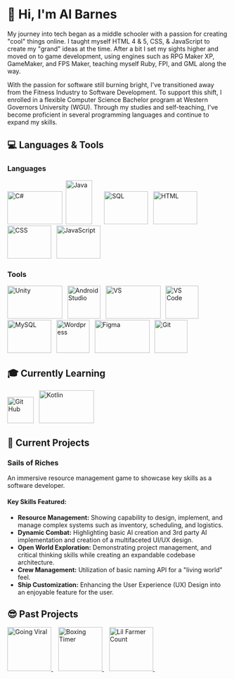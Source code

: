 # 👋 Hi, I'm Al Barnes

My journey into tech began as a middle schooler with a passion for creating "cool" things online. I taught myself HTML 4 & 5, CSS, & JavaScript to create my "grand" ideas at the time. After a bit I set my sights higher and moved on to game development, using engines such as RPG Maker XP, GameMaker, and FPS Maker, teaching myself Ruby, FPI, and GML along the way.

With the passion for software still burning bright, I've transitioned away from the Fitness Industry to Software Development. To support this shift, I enrolled in a flexible Computer Science Bachelor program at Western Governors University (WGU). Through my studies and self-teaching, I've become proficient in several programming languages and continue to expand my skills.

## 💻 Languages & Tools
### Languages
<img src="https://static.wixstatic.com/media/16a44a_7acb8586d3f2447e9b643c6d37f8f72e~mv2.png" alt="C#" width="125" height="75">&nbsp; <!-- C# -->
<img src="https://static.wixstatic.com/media/16a44a_78248d7576cb4c22832f0eb232567ca5~mv2.png" alt="Java" width="60" height="100">&nbsp;&nbsp;&nbsp;&nbsp;&nbsp;&nbsp; <!-- Java -->
<img src="https://static.wixstatic.com/media/16a44a_858cbd58ef6e4189ab7286ca1debd690~mv2.png" alt="SQL" width="100" height="75">&nbsp;&nbsp; <!-- SQL -->
<img src="https://static.wixstatic.com/media/16a44a_f0a9769e0d0d4925a795c58a0f847492~mv2.png" alt="HTML" width="100" height="75">&nbsp;&nbsp; <!-- HTML -->
<img src="https://static.wixstatic.com/media/16a44a_50a242886e264e52b5ac2414a2ee7f6b~mv2.png" alt="CSS" width="100" height="75">&nbsp;&nbsp; <!-- CSS -->
<img src="https://static.wixstatic.com/media/16a44a_32543b071cdd4f89920eabb62b54c3c8~mv2.png" alt="JavaScript" width="100" height="75">&nbsp;&nbsp; <!-- JS -->

### Tools

<img src="https://static.wixstatic.com/media/16a44a_026dfc43715d4eb18a4070c7cda46074~mv2.png" alt="Unity" width="125" height="75">&nbsp;&nbsp; <!-- Unity -->
<img src="https://static.wixstatic.com/media/16a44a_67797d2185b24604a849f859be6d703e~mv2.png" alt="Android Studio" width="75" height="75">&nbsp;&nbsp; <!-- Android Studio -->
<img src="https://static.wixstatic.com/media/16a44a_6c2ed3a9038647c6b544213cdc2be80b~mv2.png" alt="VS" width="125" height="75">&nbsp;&nbsp; <!-- VS -->
<img src="https://static.wixstatic.com/media/16a44a_9fe291368c8d4209b9d0269fffbc1ef2~mv2.png" alt="VS Code" width="75" height="75">&nbsp;&nbsp; <!-- VS Code -->
<img src="https://static.wixstatic.com/media/16a44a_77ca159251e147c992520f93bf318707~mv2.png" alt="MySQL" width="100" height="75">&nbsp;&nbsp; <!-- MySQL -->
<img src="https://static.wixstatic.com/media/16a44a_48e50fb51f7c4e479dbb920658eda13f~mv2.png" alt="Wordpress" width="75" height="75">&nbsp;&nbsp; <!-- Wordpress -->
<img src="https://static.wixstatic.com/shapes/16a44a_58cdd82e71534b1eb00a4a1609833ca1.svg" alt="Figma" width="125" height="75">&nbsp;&nbsp; <!-- Figma -->
<img src="https://static.wixstatic.com/media/16a44a_be32901c5a1344b5a960729272771d2a~mv2.png" alt="Git" width="75" height="75">&nbsp;&nbsp; <!-- Git -->

## 🎓 Currently Learning
<img src="https://static.wixstatic.com/media/16a44a_c8be0c0741114422b72c17407d902a7f~mv2.png" alt="Git Hub" width="60" height="60">&nbsp;&nbsp; <!-- Git Hub -->
<img src="https://static.wixstatic.com/media/16a44a_8321cae8f4ae411e8189fddd2f6466c4~mv2.png" alt="Kotlin" width="125" height="75">&nbsp;&nbsp; <!-- Kotlin -->

## 🥳 Current Projects
### Sails of Riches
An immersive resource management game to showcase key skills as a software developer.

#### Key Skills Featured:

- **Resource Management:** Showing capability to design, implement, and manage complex systems such as inventory, scheduling, and logistics.
- **Dynamic Combat:** Highlighting basic AI creation and 3rd party AI implementation and creation of a multifaceted UI/UX design.
- **Open World Exploration:** Demonstrating project management, and critical thinking skills while creating an expandable codebase architecture.
- **Crew Management:** Utilization of basic naming API for a "living world" feel.
- **Ship Customization:** Enhancing the User Experience (UX) Design into an enjoyable feature for the user.

## 😎 Past Projects
<a href="https://github.com/AlBarnesiv/Going-Viral">
    <img src="https://static.wixstatic.com/media/16a44a_e2d9e6ffc62c401e9ac90b846cbe936d~mv2.png" alt="Going Viral" width="100" height="100">
</a>&nbsp;&nbsp;

<a href="https://github.com/AlBarnesiv/Boxing-Timer">
    <img src="https://static.wixstatic.com/media/16a44a_bc8cd9b517204a7da6ecbd8b7ca387d7~mv2.png" alt="Boxing Timer" width="100" height="100">
</a>&nbsp;&nbsp;

<a href="https://github.com/AlBarnesiv/Lil-Farmer-Count">
    <img src="https://static.wixstatic.com/media/16a44a_d492d949e8b54bba8912e8ed1dcadd9d~mv2.png" alt="Lil Farmer Count" width="100" height="100">
</a>&nbsp;&nbsp;

<!--
**AlBarnesiv/AlBarnesiv** is a ✨ _special_ ✨ repository because its `README.md` (this file) appears on your GitHub profile.

Here are some ideas to get you started:

- 🔭 I’m currently working on ...
- 🌱 I’m currently learning ...
- 👯 I’m looking to collaborate on ...
- 🤔 I’m looking for help with ...
- 💬 Ask me about ...
- 📫 How to reach me: ...
- 😄 Pronouns: ...
- ⚡ Fun fact: ...
-->
